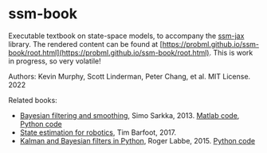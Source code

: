 # ssm-book
Executable textbook on state-space models, to accompany the [ssm-jax](https://github.com/probml/ssm-jax) library.
The rendered content can be found at [https://probml.github.io/ssm-book/root.html](https://probml.github.io/ssm-book/root.html).
This is work in progress, so very volatile!

Authors: Kevin Murphy, Scott Linderman, Peter Chang, et al. MIT License. 2022



Related books:
- [Bayesian filtering and smoothing](https://users.aalto.fi/~ssarkka/pub/cup_book_online_20131111.pdf), Simo Sarkka, 2013. [Matlab code](https://www.cambridge.org/us/academic/subjects/statistics-probability/applied-probability-and-stochastic-networks/bayesian-filtering-and-smoothing?format=HB), [Python code](https://github.com/EEA-sensors/Bayesian-Filtering-and-Smoothing/tree/main/python)
- [State estimation for robotics](http://asrl.utias.utoronto.ca/~tdb/bib/barfoot_ser17.pdf), Tim Barfoot, 2017.
- [Kalman and Bayesian filters in Python](https://github.com/rlabbe/Kalman-and-Bayesian-Filters-in-Python), Roger Labbe, 2015. [Python code](https://github.com/rlabbe/filterpy)
